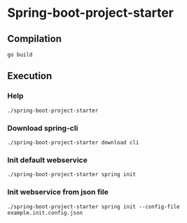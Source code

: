 # Spring-boot-project-starter


## Compilation
```shell script
go build
```

## Execution

### Help
```shell script
./spring-boot-project-starter
```

### Download spring-cli
```shell script
./spring-boot-project-starter download cli
```

### Init default webservice
```shell script
./spring-boot-project-starter spring init
```

### Init webservice from json file
```shell script
./spring-boot-project-starter spring init --config-file example.init.config.json
```
